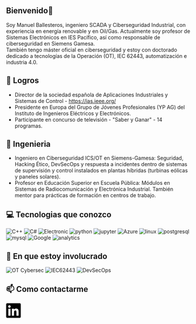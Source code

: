 ## Bienvenido👋

Soy Manuel Ballesteros, ingeniero SCADA y Ciberseguridad Industrial, con experiencia en energía renovable y en Oil/Gas. 
Actualmente soy profesor de Sistemas Electrónicos en IES Pacífico, así como responsable de ciberseguridad en Siemens Gamesa.  
También tengo máster oficial en ciberseguridad y estoy con doctorado dedicado a tecnologías de la Operación (OT), IEC 62443, automatización e industria 4.0. 

## :rocket: Logros

* Director de la sociedad española de Aplicaciones Industriales y Sistemas de Control - https://ias.ieee.org/
* Presidente en Europa del Grupo de Jóvenes Profesionales (YP AG) del Instituto de Ingenieros Eléctricos y Electrónicos.
* Participante en concurso de televisión - "Saber y Ganar" - 14 programas.
  
## :briefcase: Ingenieria

* Ingeniero en Ciberseguridad ICS/OT en Siemens-Gamesa: Seguridad, Hacking Ético, DevSecOps y respuesta a incidentes dentro de sistemas de supervisión y control instalados en plantas híbridas (turbinas eólicas y paneles solares).
* Profesor en Educación Superior en Escuela Pública: Módulos en Sistemas de Radiocomunicación y Electrónica Industrial. También mentor para prácticas de formación en centros de trabajo.

## :computer: Tecnologias que conozco

![C++](https://img.shields.io/badge/-C++-1F2756?logo=cplusplus&logoColor=white)
![C#](https://img.shields.io/badge/-.NET-007396?logo=csharp&logoColor=white)
![Electronic](https://img.shields.io/badge/-Electronic-4285F4?logo=tesla&logoColor=white)
![python](https://img.shields.io/badge/-Python-3776AB?logo=python&logoColor=white)
![jupyter](https://img.shields.io/badge/-Jupyter-F37626?logo=jupyter&logoColor=white)
![Azure](https://img.shields.io/badge/-Azure-150458?logo=microsoftazure&logoColor=white)
![linux](https://img.shields.io/badge/-Linux-FCC624?logo=linux&logoColor=black)
![postgresql](https://img.shields.io/badge/-PostgreSQL-336791?logo=postgresql&logoColor=white)
![mysql](https://img.shields.io/badge/-MySQL-4479A1?logo=mysql&logoColor=white)
![Google](https://img.shields.io/badge/-Google-246FDB?logo=google&logoColor=white)
![analytics](https://img.shields.io/badge/-Analytics-E37400?logo=google%20analytics&logoColor=white)

## :seedling: En que estoy involucrado

![OT Cybersec](https://img.shields.io/badge/-OT_Cybersec-FF6F00?logo=valorant&logoColor=white)
![IEC62443](https://img.shields.io/badge/-IEC62443-FF6F00?logo=speedtest&logoColor=white)
![DevSecOps](https://img.shields.io/badge/-DevSecOps-478CBF?logo=isc2&logoColor=white)

## :mailbox: Como contactarme
[<img align="left" alt="LinkedIn" width="40px" src="linkedin.svg" />][linkedin]

[linkedin]: https://www.linkedin.com/in/manuel-ballesteros/


